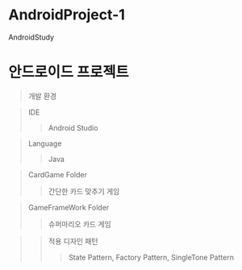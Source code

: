# AndroidProject-1
AndroidStudy

# 안드로이드 프로젝트
> 개발 환경

> IDE
>> Android Studio

> Language
>> Java

> CardGame Folder
>> 간단한 카드 맞추기 게임

> GameFrameWork Folder
>> 슈퍼마리오 카드 게임

>> 적용 디자인 패턴
>>> State Pattern,
>>> Factory Pattern,
>>> SingleTone Pattern
